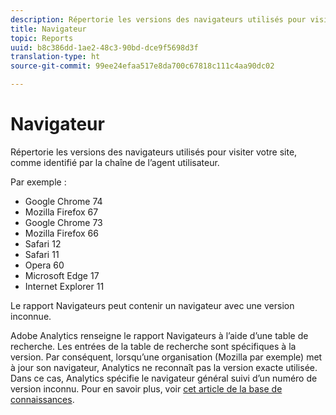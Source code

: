 ```yaml
---
description: Répertorie les versions des navigateurs utilisés pour visiter votre site, comme identifié par la chaîne de l’agent utilisateur.
title: Navigateur
topic: Reports
uuid: b8c386dd-1ae2-48c3-90bd-dce9f5698d3f
translation-type: ht
source-git-commit: 99ee24efaa517e8da700c67818c111c4aa90dc02

---
```



# Navigateur

Répertorie les versions des navigateurs utilisés pour visiter votre site, comme identifié par la chaîne de l’agent utilisateur.

Par exemple :

* Google Chrome 74
* Mozilla Firefox 67
* Google Chrome 73
* Mozilla Firefox 66
* Safari 12
* Safari 11
* Opera 60
* Microsoft Edge 17
* Internet Explorer 11

Le rapport Navigateurs peut contenir un navigateur avec une version inconnue.

Adobe Analytics renseigne le rapport Navigateurs à l’aide d’une table de recherche. Les entrées de la table de recherche sont spécifiques à la version. Par conséquent, lorsqu’une organisation (Mozilla par exemple) met à jour son navigateur, Analytics ne reconnaît pas la version exacte utilisée. Dans ce cas, Analytics spécifie le navigateur général suivi d’un numéro de version inconnu. Pour en savoir plus, voir [cet article de la base de connaissances](https://helpx.adobe.com/fr/analytics/kb/browser-unknown-version.html).

